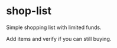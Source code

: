 # shop-list

Simple shopping list with limited funds.

Add items and verify if you can still buying.

